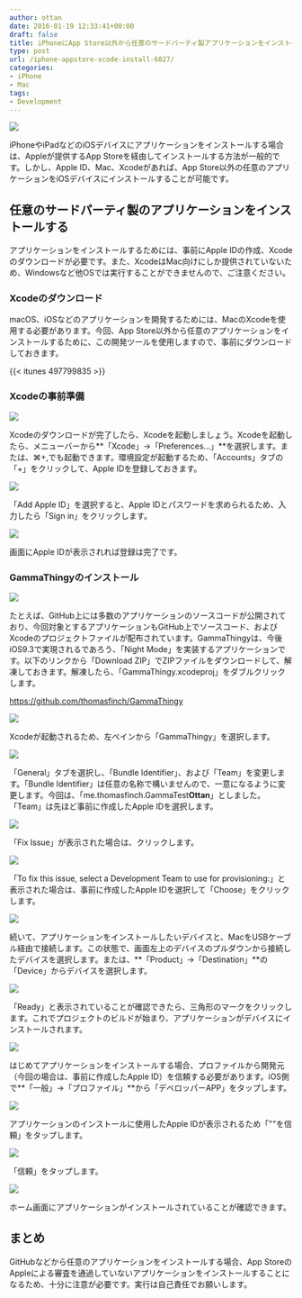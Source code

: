 ```yaml
---
author: ottan
date: 2016-01-19 12:33:41+00:00
draft: false
title: iPhoneにApp Store以外から任意のサードパーティ製アプリケーションをインストールする方法
type: post
url: /iphone-appstore-xcode-install-6827/
categories:
- iPhone
- Mac
tags:
- Development
---
```


![](/uploads/2016/01/160119-569e262a6656c-1.jpg)






iPhoneやiPadなどのiOSデバイスにアプリケーションをインストールする場合は、Appleが提供するApp Storeを経由してインストールする方法が一般的です。しかし、Apple ID、Mac、Xcodeがあれば、App Store以外の任意のアプリケーションをiOSデバイスにインストールすることが可能です。





## 任意のサードパーティ製のアプリケーションをインストールする





アプリケーションをインストールするためには、事前にApple IDの作成、Xcodeのダウンロードが必要です。また、XcodeはMac向けにしか提供されていないため、Windowsなど他OSでは実行することができませんので、ご注意ください。





### Xcodeのダウンロード





macOS、iOSなどのアプリケーションを開発するためには、MacのXcodeを使用する必要があります。今回、App Store以外から任意のアプリケーションをインストールするために、この開発ツールを使用しますので、事前にダウンロードしておきます。



{{< itunes 497799835 >}}



### Xcodeの事前準備





![](/uploads/2016/01/160119-569e262af047a.png)






Xcodeのダウンロードが完了したら、Xcodeを起動しましょう。Xcodeを起動したら、メニューバーから**「Xcode」→「Preferences...」**を選択します。または、⌘+,でも起動できます。環境設定が起動するため、「Accounts」タブの「+」をクリックして、Apple IDを登録しておきます。





![](/uploads/2016/01/160119-569e262bee161.png)






「Add Apple ID」を選択すると、Apple IDとパスワードを求められるため、入力したら「Sign in」をクリックします。





![](/uploads/2016/01/160119-569e262ce02c5.png)






画面にApple IDが表示されれば登録は完了です。





### GammaThingyのインストール





![](/uploads/2016/01/160119-569e262de5ca6.png)






たとえば、GitHub上には多数のアプリケーションのソースコードが公開されており、今回対象とするアプリケーションもGitHub上でソースコード、およびXcodeのプロジェクトファイルが配布されています。GammaThingyは、今後iOS9.3で実現されるであろう、「Night Mode」を実装するアプリケーションです。以下のリンクから「Download ZIP」でZIPファイルをダウンロードして、解凍しておきます。解凍したら、「GammaThingy.xcodeproj」をダブルクリックします。



https://github.com/thomasfinch/GammaThingy



![](/uploads/2016/01/160119-569e263505343.png)






Xcodeが起動されるため、左ペインから「GammaThingy」を選択します。





![](/uploads/2016/01/160119-569e2635c901d.png)






「General」タブを選択し、「Bundle Identifier」、および「Team」を変更します。「Bundle Identifier」は任意の名称で構いませんので、一意になるように変更します。今回は、「me.thomasfinch.GammaTest**Ottan**」としました。「Team」は先ほど事前に作成したApple IDを選択します。





![](/uploads/2016/01/160119-569e263685dea.png)






「Fix Issue」が表示された場合は、クリックします。





![](/uploads/2016/01/160119-569e2d23f1aa0.png)






「To fix this issue, select a Development Team to use for provisioning:」と表示された場合は、事前に作成したApple IDを選択して「Choose」をクリックします。





![](/uploads/2016/01/160119-569e263945ea5.png)






続いて、アプリケーションをインストールしたいデバイスと、MacをUSBケーブル経由で接続します。この状態で、画面左上のデバイスのプルダウンから接続したデバイスを選択します。または、**「Product」→「Destination」**の「Device」からデバイスを選択します。





![](/uploads/2016/01/160119-569e263ab86bc.png)






「Ready」と表示されていることが確認できたら、三角形のマークをクリックします。これでプロジェクトのビルドが始まり、アプリケーションがデバイスにインストールされます。





![](/uploads/2016/01/160119-569e263f83366-1.png)






はじめてアプリケーションをインストールする場合、プロファイルから開発元（今回の場合は、事前に作成したApple ID）を信頼する必要があります。iOS側で**「一般」→「プロファイル」**から「デベロッパーAPP」をタップします。





![](/uploads/2016/01/160119-569e26409fc7c-1.png)






アプリケーションのインストールに使用したApple IDが表示されるため「"<Apple ID>"を信頼」をタップします。





![](/uploads/2016/01/160119-569e2641d9e3a-1.png)






「信頼」をタップします。





![](/uploads/2016/01/160119-569e2643b2585-1.png)






ホーム画面にアプリケーションがインストールされていることが確認できます。





## まとめ





GitHubなどから任意のアプリケーションをインストールする場合、App StoreのAppleによる審査を通過していないアプリケーションをインストールすることになるため、十分に注意が必要です。実行は自己責任でお願いします。
